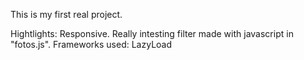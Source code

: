 This is my first real project.

Hightlights: Responsive. Really intesting filter made with javascript in "fotos.js".
Frameworks used: LazyLoad 
